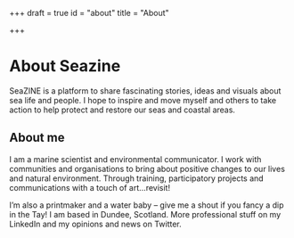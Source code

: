 +++
draft = true
id = "about"
title = "About"

+++
# About Seazine

SeaZINE is a platform to share fascinating stories, ideas and visuals about sea life and people. I hope to inspire and move myself and others to take action to help protect and restore our seas and coastal areas.

## About me

I am a marine scientist and environmental communicator. I work with communities and organisations to bring about positive changes to our lives and natural environment. Through training, participatory projects and communications with a touch of art...revisit!

I’m also a printmaker and a water baby – give me a shout if you fancy a dip in the Tay! I am based in Dundee, Scotland. More professional stuff on my LinkedIn and my opinions and news on Twitter. 
